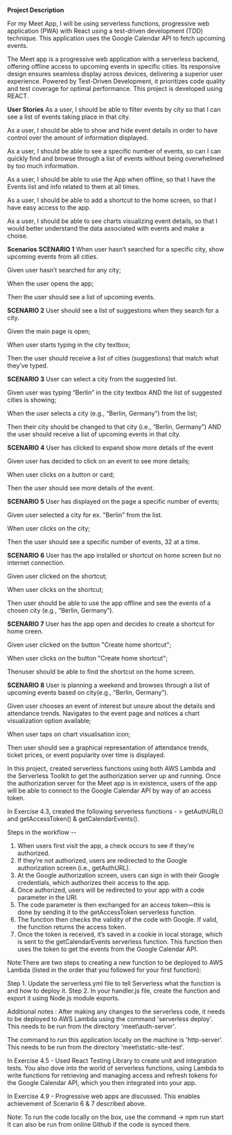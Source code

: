 **Project Description**

For my Meet App, I will be using serverless functions, progressive web application (PWA) with React using a test-driven development (TDD) technique. This application uses the Google Calendar API to fetch upcoming events.

The Meet app is a progressive web application with a serverless backend, offering offline access to upcoming events in specific cities. Its responsive design ensures seamless display across devices, delivering a superior user experience. Powered by Test-Driven Development, it prioritizes code quality and test coverage for optimal performance.
This project is developed using REACT.

**User Stories**
As a user, I should be able to filter events by city so that I can see a list of events taking place in that city.

As a user, I should be able to show and hide event details in order to have control over the amount of information displayed.

As a user, I should be able to see a specific number of events, so can I can quickly find and browse through a list of events without being overwhelmed by too much information.

As a user, I should be able to use the App when offline, so that I have the Events list and info related to them at all times.

As a user, I should be able to add a shortcut to the home screen, so that I have easy access to the app.

As a user, I should be able to see charts visualizing event details, so that I would better understand the data associated with events and make a choise.

**Scenarios**
**SCENARIO 1**
When user hasn’t searched for a specific city, show upcoming events from all cities.

Given user hasn’t searched for any city;

When the user opens the app;

Then the user should see a list of upcoming events.

**SCENARIO 2**
User should see a list of suggestions when they search for a city.

Given the main page is open;

When user starts typing in the city textbox;

Then the user should receive a list of cities (suggestions) that match what they’ve typed.

**SCENARIO 3**
User can select a city from the suggested list.

Given user was typing “Berlin” in the city textbox AND the list of suggested cities is showing;

When the user selects a city (e.g., “Berlin, Germany”) from the list;

Then their city should be changed to that city (i.e., “Berlin, Germany”) AND the user should receive a list of upcoming events in that city.

**SCENARIO 4**
User has clicked to expand show more details of the event

Given user has decided to click on an event to see more details;

When user clicks on a button or card;

Then the user should see more details of the event.

**SCENARIO 5**
User has displayed on the page a specific number of events;

Given user selected a city for ex. "Berlin" from the list.

When user clicks on the city;

Then the user should see a specific number of events, 32 at a time.

**SCENARIO 6**
User has the app installed or shortcut on home screen but no internet connection.

Given user clicked on the shortcut;

When user clicks on the shortcut;

Then user should be able to use the app offline and see the events of a chosen city (e.g., “Berlin, Germany”).

**SCENARIO 7**
User has the app open and decides to create a shortcut for home creen.

Given user clicked on the button "Create home shortcut";

When user clicks on the button "Create home shortcut";

Thenuser should be able to find the shortcut on the home screen.

**SCENARIO 8**
User is planning a weekend and browses through a list of upcoming events based on city(e.g., “Berlin, Germany”).

Given user chooses an event of interest but unsure about the details and attendance trends. Navigates to the event page and notices a chart visualization option available;

When user taps on chart visualisation icon;

Then user should see a graphical representation of attendance trends, ticket prices, or event popularity over time is displayed.




In this project, created serverless functions using both AWS Lambda and the Serverless Toolkit to get the authorization server up and running. Once the authorization server for the Meet app is in existence, users of the app will be able to connect to the Google Calendar API by way of an access token.

In Exercise 4.3, created the following serverless functions - > getAuthURL() and getAccessToken() & getCalendarEvents().

Steps in the workflow -- 
1. When users first visit the app, a check occurs to see if they’re authorized.
2. If they’re not authorized, users are redirected to the Google authorization screen (i.e., getAuthURL).
3. At the Google authorization screen, users can sign in with their Google credentials, which authorizes their access to the app.
4. Once authorized, users will be redirected to your app with a code parameter in the URI.
5. The code parameter is then exchanged for an access token—this is done by sending it to the getAccessToken serverless function.
6. The function then checks the validity of the code with Google. If valid, the function returns the access token.
7. Once the token is received, it’s saved in a cookie in local storage, which is sent to the getCalendarEvents serverless function. This function then uses the token to get the events from the Google Calendar API.


Note:There are two steps to creating a new function to be deployed to AWS Lambda (listed in the order that you followed for your first function):

Step 1. Update the serverless.yml file to tell Serverless what the function is and how to deploy it.
Step 2. In your handler.js file, create the function and export it using Node.js module exports.


Additional notes : 
After making any changes to the serverless code, it needs to be deployed to AWS Lambda using the command 'serverless deploy'. 
This needs to be run from the directory 'meet\auth-server'.

The command to run this application locally on the machine is 'http-server'. 
This needs to be run from the directory 'meet\static-site-test'.


In Exercise 4.5 - 
 Used React Testing Library to create unit and integration tests. You also dove into the world of serverless functions, using Lambda to write functions for retrieving and managing access and refresh tokens for the Google Calendar API, which you then integrated into your app.

 In Exercise 4.9 - 
 Progressive web apps are discussed. This enables achievement of Scenario 6 & 7 described above.

 Note: To run the code locally on the box, use the command -> npm run start
 It can also be run from online Github if the code is synced there.
